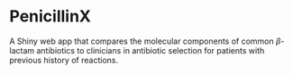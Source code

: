 # PenicillinX
A Shiny web app that compares the molecular components of common $\beta$-lactam antibiotics to clinicians in antibiotic selection for patients with previous history of reactions.
